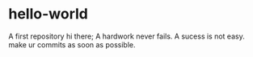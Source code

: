 # hello-world
A first repository
hi there;
 A hardwork never fails.
 A sucess is not easy.   
 make ur commits as soon as possible.
